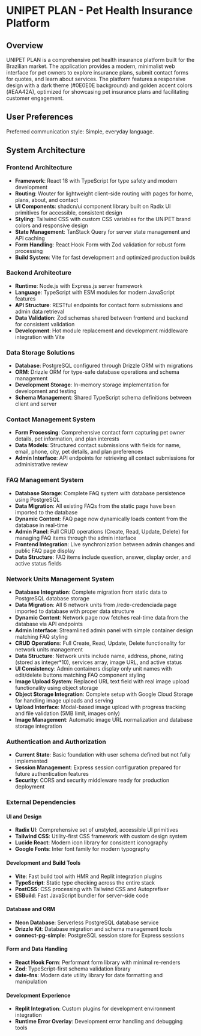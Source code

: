 # UNIPET PLAN - Pet Health Insurance Platform

## Overview

UNIPET PLAN is a comprehensive pet health insurance platform built for the Brazilian market. The application provides a modern, minimalist web interface for pet owners to explore insurance plans, submit contact forms for quotes, and learn about services. The platform features a responsive design with a dark theme (#0E0E0E background) and golden accent colors (#EAA42A), optimized for showcasing pet insurance plans and facilitating customer engagement.

## User Preferences

Preferred communication style: Simple, everyday language.

## System Architecture

### Frontend Architecture
- **Framework**: React 18 with TypeScript for type safety and modern development
- **Routing**: Wouter for lightweight client-side routing with pages for home, plans, about, and contact
- **UI Components**: shadcn/ui component library built on Radix UI primitives for accessible, consistent design
- **Styling**: Tailwind CSS with custom CSS variables for the UNIPET brand colors and responsive design
- **State Management**: TanStack Query for server state management and API caching
- **Form Handling**: React Hook Form with Zod validation for robust form processing
- **Build System**: Vite for fast development and optimized production builds

### Backend Architecture
- **Runtime**: Node.js with Express.js server framework
- **Language**: TypeScript with ESM modules for modern JavaScript features
- **API Structure**: RESTful endpoints for contact form submissions and admin data retrieval
- **Data Validation**: Zod schemas shared between frontend and backend for consistent validation
- **Development**: Hot module replacement and development middleware integration with Vite

### Data Storage Solutions
- **Database**: PostgreSQL configured through Drizzle ORM with migrations
- **ORM**: Drizzle ORM for type-safe database operations and schema management
- **Development Storage**: In-memory storage implementation for development and testing
- **Schema Management**: Shared TypeScript schema definitions between client and server

### Contact Management System
- **Form Processing**: Comprehensive contact form capturing pet owner details, pet information, and plan interests
- **Data Models**: Structured contact submissions with fields for name, email, phone, city, pet details, and plan preferences
- **Admin Interface**: API endpoints for retrieving all contact submissions for administrative review

### FAQ Management System
- **Database Storage**: Complete FAQ system with database persistence using PostgreSQL
- **Data Migration**: All existing FAQs from the static page have been imported to the database
- **Dynamic Content**: FAQ page now dynamically loads content from the database in real-time
- **Admin Panel**: Full CRUD operations (Create, Read, Update, Delete) for managing FAQ items through the admin interface
- **Frontend Integration**: Live synchronization between admin changes and public FAQ page display
- **Data Structure**: FAQ items include question, answer, display order, and active status fields

### Network Units Management System
- **Database Integration**: Complete migration from static data to PostgreSQL database storage
- **Data Migration**: All 6 network units from /rede-credenciada page imported to database with proper data structure
- **Dynamic Content**: Network page now fetches real-time data from the database via API endpoints
- **Admin Interface**: Streamlined admin panel with simple container design matching FAQ styling
- **CRUD Operations**: Full Create, Read, Update, Delete functionality for network units management
- **Data Structure**: Network units include name, address, phone, rating (stored as integer*10), services array, image URL, and active status
- **UI Consistency**: Admin containers display only unit names with edit/delete buttons matching FAQ component styling
- **Image Upload System**: Replaced URL text field with real image upload functionality using object storage
- **Object Storage Integration**: Complete setup with Google Cloud Storage for handling image uploads and serving
- **Upload Interface**: Modal-based image upload with progress tracking and file validation (5MB limit, images only)
- **Image Management**: Automatic image URL normalization and database storage integration

### Authentication and Authorization
- **Current State**: Basic foundation with user schema defined but not fully implemented
- **Session Management**: Express session configuration prepared for future authentication features
- **Security**: CORS and security middleware ready for production deployment

### External Dependencies

#### UI and Design
- **Radix UI**: Comprehensive set of unstyled, accessible UI primitives
- **Tailwind CSS**: Utility-first CSS framework with custom design system
- **Lucide React**: Modern icon library for consistent iconography
- **Google Fonts**: Inter font family for modern typography

#### Development and Build Tools
- **Vite**: Fast build tool with HMR and Replit integration plugins
- **TypeScript**: Static type checking across the entire stack
- **PostCSS**: CSS processing with Tailwind CSS and Autoprefixer
- **ESBuild**: Fast JavaScript bundler for server-side code

#### Database and ORM
- **Neon Database**: Serverless PostgreSQL database service
- **Drizzle Kit**: Database migration and schema management tools
- **connect-pg-simple**: PostgreSQL session store for Express sessions

#### Form and Data Handling
- **React Hook Form**: Performant form library with minimal re-renders
- **Zod**: TypeScript-first schema validation library
- **date-fns**: Modern date utility library for date formatting and manipulation

#### Development Experience
- **Replit Integration**: Custom plugins for development environment integration
- **Runtime Error Overlay**: Development error handling and debugging tools